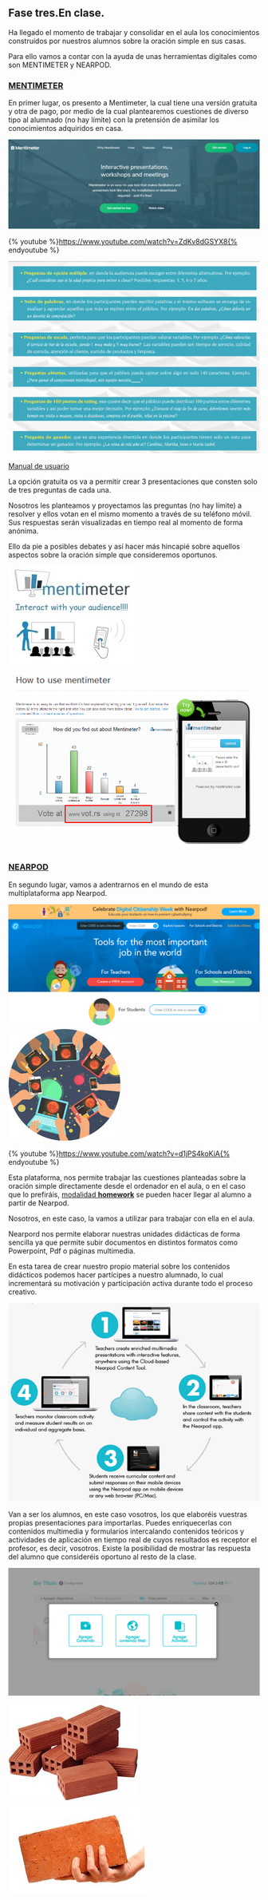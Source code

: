 ## Fase tres.En clase.

Ha llegado el momento de trabajar y consolidar en el aula los conocimientos  construídos por nuestros alumnos sobre la oración simple en sus casas.

Para ello vamos a contar con la ayuda de unas herramientas digitales como son MENTIMETER y NEARPOD.

### [MENTIMETER](https://www.mentimeter.com)

En primer lugar, os presento a Mentimeter,  la cual tiene una versión gratuita y otra de pago,  por medio de la cual plantearemos cuestiones de diverso tipo al alumnado (no hay límite) con la pretensión de asimilar los conocimientos adquiridos en casa.

![](/images/image83.png)

{% youtube %}https://www.youtube.com/watch?v=ZdKv8dGSYX8{% endyoutube %}       

![](/images/image149.png)   

[Manual de usuario](https://www.rsm.nl/fileadmin/Images_NEW/Learning_Innovation_Team/Solutions/Manuals/Faculty/Mentimeter_Instructional_guide_for_teachers.pdf)

La opción gratuita os va a permitir crear 3 presentaciones que consten solo de tres preguntas de cada una.

Nosotros les planteamos y proyectamos las preguntas (no hay límite) a resolver y ellos votan en el mismo momento a través de su teléfono móvil. Sus respuestas serán visualizadas en tiempo real al momento de forma anónima.

Ello da pie a posibles debates y así hacer más hincapié sobre aquellos aspectos sobre la oración simple que consideremos oportunos.

 ![](/images/image147.png)          
 
 ![](/images/image85.png)

### [NEARPOD](https://nearpod.com)

En segundo lugar, vamos a adentrarnos en el mundo de esta multiplataforma app Nearpod.

![](/images/image88.png)                 
![](/images/image71.png)

{% youtube %}https://www.youtube.com/watch?v=d1jPS4koKiA{% endyoutube %}

Esta plataforma, nos permite trabajar las cuestiones planteadas sobre la oración simple directamente desde el ordenador en el aula, o en el caso que lo prefiráis, [modalidad __homework__](https://nearpod.zendesk.com/hc/en-us/articles/213840443-How-do-I-create-homework-assignments-) se pueden hacer llegar al alumno a partir de Nearpod.

Nosotros, en este caso, la vamos a utilizar para trabajar con ella en el aula.

Nearpord nos permite elaborar nuestras unidades didácticas de forma sencilla ya que permite subir documentos en distintos formatos como Powerpoint, Pdf o páginas multimedia.

En esta tarea de crear nuestro propio material sobre los contenidos didácticos podemos hacer partícipes a nuestro alumnado, lo cual incrementará su motivación y participación activa durante todo el proceso creativo.

![](/images/image121.png)

Van a ser los alumnos, en este caso vosotros, los que elaboréis vuestras propias presentaciones para importarlas. Puedes enriquecerlas con contenidos multimedia y formularios intercalando contenidos teóricos y actividades de aplicación en tiempo real de cuyos resultados es receptor el profesor, es decir, vosotros. Existe la posibilidad de mostrar las respuesta del alumno que consideréis oportuno al resto de la clase.

![](/images/image59.png)

![](/images/image49.png)![](/images/image114.png)